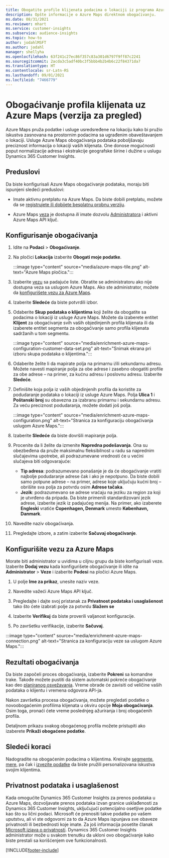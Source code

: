 ```yaml
---
title: Obogatite profile klijenata podacima o lokaciji iz programa Azure Maps
description: Opšte informacije o Azure Maps direktnom obogaćivanju.
ms.date: 08/31/2021
ms.reviewer: mhart
ms.service: customer-insights
ms.subservice: audience-insights
ms.topic: how-to
author: jodahlMSFT
ms.author: jodahl
manager: shellyha
ms.openlocfilehash: 63f241c27ec86f357c83a301d6797f9ff87c2241
ms.sourcegitcommit: 2acda3c5adf40bc3f5bbb4b2b4b6c22f84371da7
ms.translationtype: HT
ms.contentlocale: sr-Latn-RS
ms.lasthandoff: 09/01/2021
ms.locfileid: "7466779"
---
```

# <a name="enrichment-of-customer-profiles-with-azure-maps-preview"></a>Obogaćivanje profila klijenata uz Azure Maps (verzija za pregled)

Azure Maps pruža podatke i usluge usredsređene na lokaciju kako bi pružio iskustva zasnovana na prostornim podacima sa ugrađenim obaveštavanjem o lokaciji. Usluge Azure Maps obogaćivanja podataka poboljšavaju preciznost informacija o lokaciji vaših klijenata. One donose mogućnosti poput normalizacije adresa i ekstrakcije geografske širine i dužine u uslugu Dynamics 365 Customer Insights.

## <a name="prerequisites"></a>Preduslovi

Da biste konfigurisali Azure Maps obogaćivanje podataka, moraju biti ispunjeni sledeći preduslovi:

- Imate aktivnu pretplatu na Azure Maps. Da biste dobili pretplatu, možete da se [registrujete ili dobijete besplatnu probnu verziju](https://azure.microsoft.com/services/azure-maps/).

- Azure Maps [veza](connections.md) je dostupna *ili* imate dozvolu [Administratora](permissions.md#administrator) i aktivni Azure Maps API ključ.

## <a name="configure-the-enrichment"></a>Konfigurisanje obogaćivanja

1. Idite na **Podaci** > **Obogaćivanje**. 

1. Na pločici **Lokacija** izaberite **Obogati moje podatke**.

   :::image type="content" source="media/azure-maps-tile.png" alt-text="Azure Maps pločica.":::

1. Izaberite [vezu](connections.md) sa padajuće liste. Obratite se administratoru ako nije dostupna veza sa uslugom Azure Maps. Ako ste administrator, možete da [konfigurišete vezu za Azure Maps](#configure-the-connection-for-azure-maps). 

1. Izaberite **Sledeće** da biste potvrdili izbor.

1. Odaberite **Skup podataka o klijentima** koji želite da obogatite sa podacima o lokaciji iz usluge Azure Maps. Možete da izaberete entitet **Klijent** za obogaćivanje svih vaših objedinjenih profila klijenata ili da izaberete entitet segmenta za obogaćivanje samo profila klijenata sadržanih u tom segmentu.

    :::image type="content" source="media/enrichment-azure-maps-configuration-customer-data-set.png" alt-text="Snimak ekrana pri izboru skupa podataka o klijentima.":::

1. Odaberite želite li da mapirate polja na primarnu i/ili sekundarnu adresu. Možete navesti mapiranje polja za obe adrese i zasebno obogatiti profile za obe adrese – na primer, za kućnu adresu i poslovnu adresu. Izaberite **Sledeće**.

1. Definišite koja polja iz vaših objedinjenih profila da koristite za podudaranje podataka o lokaciji iz usluge Azure Maps. Polja **Ulica 1** i **Poštanski broj** su obavezna za izabranu primarnu i sekundarnu adresu. Za veću preciznost podudaranja, možete dodati još polja.

   :::image type="content" source="media/enrichment-azure-maps-configuration.png" alt-text="Stranica za konfiguraciju obogaćivanja uslugom Azure Maps.":::

1. Izaberite **Sledeće** da biste dovršili mapiranje polja.

1. Procenite da li želite da izmenite **Napredna podešavanja**. Ona su obezbeđena da pruže maksimalnu fleksibilnost u radu sa naprednim slučajevima upotrebe, ali podrazumevane vrednosti će u većini slučajeva biti odgovarajuće:
   - **Tip adresa**: podrazumevano ponašanje je da će obogaćivanje vratiti najbolje podudaranje adrese čak i ako je nepotpuno. Da biste dobili samo potpune adrese – na primer, adrese koje uključuju kućni broj – obrišite sva polja za potvrdu osim **Adrese tačaka**. 
   - **Jezik**: podrazumevano se adrese vraćaju na jeziku za region za koji je utvrđeno da pripada. Da biste primenili standardizovani jezik adrese, izaberite jezik iz padajućeg menija. Na primer, ako izaberete **Engleski** vratiće **Copenhagen, Denmark** umesto **København, Danmark**.

1. Navedite naziv obogaćivanja.

1. Pregledajte izbore, a zatim izaberite **Sačuvaj obogaćivanje**.

## <a name="configure-the-connection-for-azure-maps"></a>Konfigurišite vezu za Azure Maps

Morate biti administrator u uvidima u ciljnu grupu da biste konfigurisali veze. Izaberite **Dodaj vezu** kada konfigurišete obogaćivanje ili idite na **Administrator** > **Veze** i izaberite **Podesi** na pločici Azure Maps.

1. U polje **Ime za prikaz**, unesite naziv veze.

1. Navedite važeći Azure Maps API ključ.

1. Pregledajte i dajte svoj pristanak za **Privatnost podataka i usaglašenost** tako što ćete izabrati polje za potvrdu **Slažem se**

1. Izaberite **Verifikuj** da biste proverili valjanost konfiguracije.

1. Po završetku verifikacije, izaberite **Sačuvaj**.

:::image type="content" source="media/enrichment-azure-maps-connection.png" alt-text="Stranica za konfiguraciju veze sa uslugom Azure Maps.":::

## <a name="enrichment-results"></a>Rezultati obogaćivanja

Da biste započeli proces obogaćivanja, izaberite **Pokreni** sa komandne trake. Takođe možete pustiti da sistem automatski pokreće obogaćivanje kao deo [planiranog osvežavanja](system.md#schedule-tab). Vreme obrade će zavisiti od veličine vaših podataka o klijentu i vremena odgovora API-ja.

Nakon završetka procesa obogaćivanja, možete pregledati podatke o novoobogaćenim profilima klijenata u okviru opcije **Moja obogaćivanja**. Osim toga, pronaći ćete vreme poslednjeg ažuriranja i broj obogaćenih profila.

Detaljnom prikazu svakog obogaćenog profila možete pristupiti ako izaberete **Prikaži obogaćene podatke**.

## <a name="next-steps"></a>Sledeći koraci

Nadogradite na obogaćenim podacima o klijentima. Kreirajte [segmente](segments.md), [mere](measures.md), pa čak i [izvezite podatke](export-destinations.md) da biste pružili personalizovana iskustva svojim klijentima.

## <a name="data-privacy-and-compliance"></a>Privatnost podataka i usaglašenost

Kada omogućite Dynamics 365 Customer Insights za prenos podataka u Azure Maps, dozvoljavate prenos podataka izvan granice usklađenosti za Dynamics 365 Customer Insights, uključujući potencijalno osetljive podatke kao što su lični podaci. Microsoft će prenositi takve podatke po vašem uputstvu, ali vi ste odgovorni za to da Azure Maps ispunjava sve obaveze privatnosti ili bezbednosti koje imate. Za još informacija posetite članak [Microsoft izjava o privatnosti](https://go.microsoft.com/fwlink/?linkid=396732).
Dynamics 365 Customer Insights administrator može u svakom trenutku da ukloni ovo obogaćivanje kako biste prestali sa korišćenjem ove funkcionalnosti.

[!INCLUDE[footer-include](../includes/footer-banner.md)]
